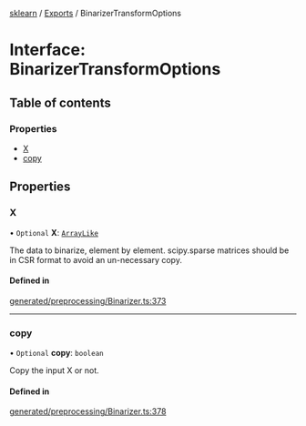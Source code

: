 [sklearn](../readme.md) / [Exports](../modules.md) / BinarizerTransformOptions

# Interface: BinarizerTransformOptions

## Table of contents

### Properties

- [X](BinarizerTransformOptions.md#x)
- [copy](BinarizerTransformOptions.md#copy)

## Properties

### X

• `Optional` **X**: [`ArrayLike`](../modules.md#arraylike)

The data to binarize, element by element. scipy.sparse matrices should be in CSR format to avoid an un-necessary copy.

#### Defined in

[generated/preprocessing/Binarizer.ts:373](https://github.com/transitive-bullshit/scikit-learn-ts/blob/367336a/packages/sklearn/src/generated/preprocessing/Binarizer.ts#L373)

___

### copy

• `Optional` **copy**: `boolean`

Copy the input X or not.

#### Defined in

[generated/preprocessing/Binarizer.ts:378](https://github.com/transitive-bullshit/scikit-learn-ts/blob/367336a/packages/sklearn/src/generated/preprocessing/Binarizer.ts#L378)
